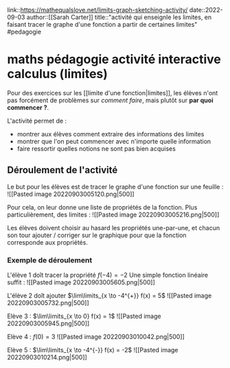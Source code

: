 link::https://mathequalslove.net/limits-graph-sketching-activity/
date::2022-09-03
author::[[Sarah Carter]]
title::"activité qui enseignle les limites, en faisant tracer le graphe d'une fonction a partir de certaines limites"
#pedagogie
# maths pédagogie activité interactive calculus (limites)

Pour des exercices sur les [[limite d'une fonction|limites]], les élèves n'ont pas forcément de problèmes sur _comment faire_, mais plutôt sur **par quoi commencer ?**.

L'activité permet de :
 - montrer aux élèves comment extraire des informations des limites
 - montrer que l'on peut commencer avec n'importe quelle information
 - faire ressortir quelles notions ne sont pas bien acquises

## Déroulement de l'activité

Le but pour les élèves est de tracer le graphe d'une fonction sur une feuille :
![[Pasted image 20220903005120.png\|500]]

Pour cela, on leur donne une liste de propriétés de la fonction. Plus particulièrement, des limites :
![[Pasted image 20220903005216.png\|500]]

Les élèves doivent choisir au hasard les propriétés une-par-une, et chacun son tour ajouter / corriger sur le graphique pour que la fonction corresponde aux propriétés.

### Exemple de déroulement

L'élève 1 doît tracer la propriété $f(-4) = -2$
Une simple fonction linéaire suffit :
![[Pasted image 20220903005605.png\|500]]

L'élève 2 doît ajouter $\lim\limits_{x \to -4^{+}} f(x) = 5$
![[Pasted image 20220903005732.png\|500]]

Elève 3 : $\lim\limits_{x \to 0} f(x) = 1$
![[Pasted image 20220903005945.png\|500]]

Elève 4 : $f(0) = 3$
![[Pasted image 20220903010042.png\|500]]

Elève 5 : $\lim\limits_{x \to -4^{-}} f(x) = -2$
![[Pasted image 20220903010214.png|500]]